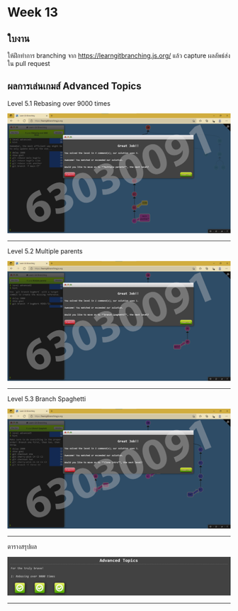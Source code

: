# Week 13 #

## ใบงาน

ให้ฝึกทำการ branching  จาก  https://learngitbranching.js.org/ แล้ว capture ผลลัพธ์ส่งใน pull request

## ผลการเล่นเกมส์ Advanced Topics

Level 5.1 Rebasing over 9000 times

<img src="Main/Level5/L5.1.png">

---

Level 5.2 Multiple parents

<img src="Main/Level5/L5.2.png">

---

Level 5.3 Branch Spaghetti

<img src="Main/Level5/L5.3.png">

---

ตารางสรุปผล

<img src="Main/Level5/Sum.png">

---
